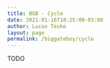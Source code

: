 ```yaml
---
title: BGB - Cycle
date: 2021-01-16T18:25:00-03:00
author: Lucas Teske
layout: page
permalink: /biggateboy/cycle
---
```


TODO